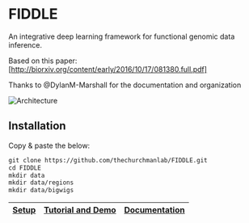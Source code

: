 # FIDDLE

An integrative deep learning framework for functional genomic data inference.

Based on this paper: [http://biorxiv.org/content/early/2016/10/17/081380.full.pdf]

Thanks to @DylanM-Marshall for the documentation and organization

<img src="https://cloud.githubusercontent.com/assets/25555398/22895505/c1247cc4-f1ea-11e6-85ef-0e81183a636d.png" title="Architecture" />

## Installation

Copy & paste the below:

```markdown
git clone https://github.com/thechurchmanlab/FIDDLE.git 
cd FIDDLE
mkdir data
mkdir data/regions
mkdir data/bigwigs
```

| **[Setup]** | **[Tutorial and Demo]** | **[Documentation]** |
|-------------|-------------------------|---------------------|

[Setup]: https://github.com/thechurchmanlab/FIDDLE/wiki/Setting-up-FIDDLE
[Tutorial and Demo]: https://github.com/thechurchmanlab/FIDDLE/wiki/Tutorial-and-Demo
[Documentation]: http://fiddle.readthedocs.io/en/latest/

